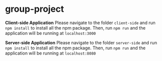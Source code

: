 # group-project


**Client-side Application**
Please navigate to the folder ```client-side``` and run ```npm install``` to install all the npm package.
Then, run ```npm run``` and the application will be running at ```localhost:3000```



**Server-side Application**
Please navigate to the folder ```server-side``` and run ```npm install``` to install all the npm package.
Then, run ```npm run``` and the application will be running at ```localhost:8080```

